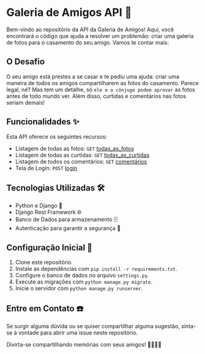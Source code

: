 # Galeria de Amigos API 📸

Bem-vindo ao repositório da API da Galeria de Amigos! Aqui, você encontrará o código que ajuda a resolver um problemão: criar uma galeria de fotos para o casamento do seu amigo. Vamos te contar mais:

## O Desafio
O seu amigo está prestes a se casar e te pediu uma ajuda: criar uma maneira de todos os amigos compartilharem as fotos do casamento. Parece legal, né? Mas tem um detalhe, só `ele e o cônjuge podem aprovar` as fotos antes de todo mundo ver. Além disso, curtidas e comentários nas fotos seriam demais!

## Funcionalidades ✨

Esta API oferece os seguintes recursos:

- Listagem de todas as fotos: `GET` [todas_as_fotos](https://testefotos-df3cf30201b0.herokuapp.com/fotoscasamento/)
- Listagem de todas as curtidas: `GET` [todas_as_curtidas](https://testefotos-df3cf30201b0.herokuapp.com/curtidas/)
- Listagem de todos os comentários: `GET` [comentários](https://testefotos-df3cf30201b0.herokuapp.com/comentarios/)
- Tela de Login: `POST` [login](https://testefotos-df3cf30201b0.herokuapp.com/admin/)

## Tecnologias Utilizadas 🛠️

- Python e Django 🐍
- Django Rest Framework 🌐
- Banco de Dados para armazenamento 🗄️
- Autenticação para garantir a segurança 🔐

## Configuração Inicial 🚀

1. Clone este repositório.
2. Instale as dependências com `pip install -r requirements.txt`.
3. Configure o banco de dados no arquivo `settings.py`.
4. Execute as migrações com `python manage.py migrate`.
5. Inicie o servidor com `python manage.py runserver`.

## Entre em Contato ☎️

Se surgir alguma dúvida ou se quiser compartilhar alguma sugestão, sinta-se à vontade para abrir uma issue neste repositório.

Divirta-se compartilhando memórias com seus amigos! 🥂👰🤵‍♂️
